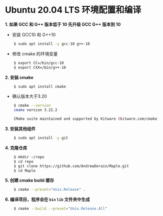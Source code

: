 ﻿
# Ubuntu 20.04 LTS 环境配置和编译


**1. 如果 GCC 和 G++ 版本低于 10 先升级 GCC G++ 版本到 10**

- 安装 GCC10 和 G++10
```bash
    $ sudo apt install -y gcc-10 g++-10
```

- 修改 cmake 的环境变量
```bash
    $ export CC=/bin/gcc-10
    $ export CXX=/bin/g++-10
```

**2. 安装 cmake**
```bash
    $ sudo apt install cmake
```

- 确认版本大于3.20
```bash
    $ cmake --version
    cmake version 3.22.2

    CMake suite maintained and supported by Kitware (kitware.com/cmake).
```

**3. 安装其他组件**
```bash
    $ sudo apt install -y git
```

**4. 克隆仓库**
```bash
    $ mkdir ~/repo 
    $ cd repo
    $ git clone https://github.com/AndrewDerain/Maple.git
    $ cd Maple
```

**5. 创建 cmake build 缓存**
```bash
    $ cmake --preset="Unix.Release" .
```

**6. 编译项目，程序会在 `bin` `lib` 文件夹中生成**
```bash
    $ cmake --build --preset="Unix.Release.All"
```
